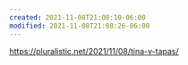 ```yaml
---
created: 2021-11-08T21:08:10-06:00
modified: 2021-11-08T21:08:26-06:00
---
```


https://pluralistic.net/2021/11/08/tina-v-tapas/
